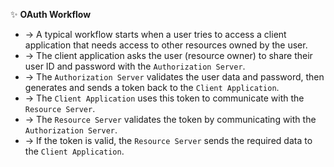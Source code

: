 ✨ **OAuth Workflow**
- → A typical workflow starts when a user tries to access a client application that needs access to other resources owned by the user.
- → The client application asks the user (resource owner) to share their user ID and password with the `Authorization Server`.
- → The `Authorization Server` validates the user data and password, then generates and sends a token back to the `Client Application`.
- → The `Client Application` uses this token to communicate with the `Resource Server`.
- → The `Resource Server` validates the token by communicating with the `Authorization Server`.
- → If the token is valid, the `Resource Server` sends the required data to the `Client Application`.